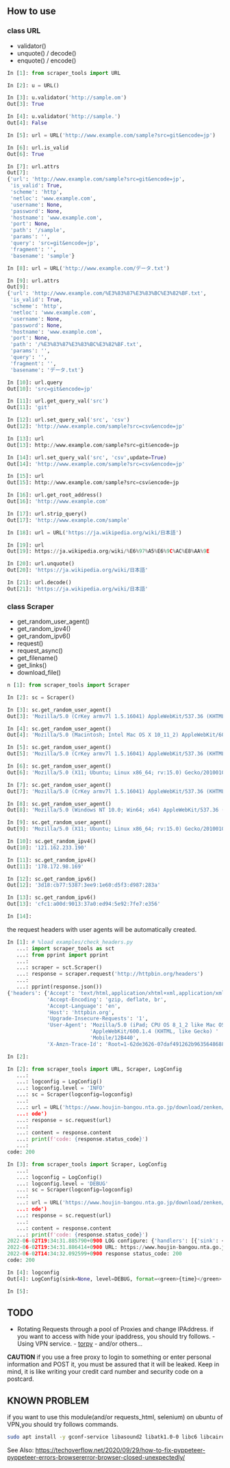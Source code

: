 
## How to use

### class URL

 - validator()
 - unquote() / decode()
 - enquote() / encode()


```python
In [1]: from scraper_tools import URL

In [2]: u = URL()

In [3]: u.validator('http://sample.om')
Out[3]: True

In [4]: u.validator('http://sample.')
Out[4]: False

In [5]: url = URL('http://www.example.com/sample?src=git&encode=jp')

In [6]: url.is_valid
Out[6]: True

In [7]: url.attrs
Out[7]:
{'url': 'http://www.example.com/sample?src=git&encode=jp',
 'is_valid': True,
 'scheme': 'http',
 'netloc': 'www.example.com',
 'username': None,
 'password': None,
 'hostname': 'www.example.com',
 'port': None,
 'path': '/sample',
 'params': '',
 'query': 'src=git&encode=jp',
 'fragment': '',
 'basename': 'sample'}

In [8]: url = URL('http://www.example.com/データ.txt')

In [9]: url.attrs
Out[9]:
{'url': 'http://www.example.com/%E3%83%87%E3%83%BC%E3%82%BF.txt',
 'is_valid': True,
 'scheme': 'http',
 'netloc': 'www.example.com',
 'username': None,
 'password': None,
 'hostname': 'www.example.com',
 'port': None,
 'path': '/%E3%83%87%E3%83%BC%E3%82%BF.txt',
 'params': '',
 'query': '',
 'fragment': '',
 'basename': 'データ.txt'}

In [10]: url.query
Out[10]: 'src=git&encode=jp'

In [11]: url.get_query_val('src')
Out[11]: 'git'

In [12]: url.set_query_val('src', 'csv')
Out[12]: 'http://www.example.com/sample?src=csv&encode=jp'

In [13]: url
Out[13]: http://www.example.com/sample?src=git&encode=jp

In [14]: url.set_query_val('src', 'csv',update=True)
Out[14]: 'http://www.example.com/sample?src=csv&encode=jp'

In [15]: url
Out[15]: http://www.example.com/sample?src=csv&encode=jp

In [16]: url.get_root_address()
Out[16]: 'http://www.example.com'

In [17]: url.strip_query()
Out[17]: 'http://www.example.com/sample'

In [18]: url = URL('https://ja.wikipedia.org/wiki/日本語')

In [19]: url
Out[19]: https://ja.wikipedia.org/wiki/%E6%97%A5%E6%9C%AC%E8%AA%9E

In [20]: url.unquote()
Out[20]: 'https://ja.wikipedia.org/wiki/日本語'

In [21]: url.decode()
Out[21]: 'https://ja.wikipedia.org/wiki/日本語'

```

### class Scraper

 -  get_random_user_agent()
 -  get_random_ipv4()
 -  get_random_ipv6()
 -  request()
 -  request_async()
 -  get_filename()
 -  get_links()
 -  download_file()

```python
n [1]: from scraper_tools import Scraper

In [2]: sc = Scraper()

In [3]: sc.get_random_user_agent()
Out[3]: 'Mozilla/5.0 (CrKey armv7l 1.5.16041) AppleWebKit/537.36 (KHTML, like Gecko) Chrome/31.0.1650.0 Safari/537.36'

In [4]: sc.get_random_user_agent()
Out[4]: 'Mozilla/5.0 (Macintosh; Intel Mac OS X 10_11_2) AppleWebKit/601.3.9 (KHTML, like Gecko) Version/'

In [5]: sc.get_random_user_agent()
Out[5]: 'Mozilla/5.0 (CrKey armv7l 1.5.16041) AppleWebKit/537.36 (KHTML, like Gecko) Chrome/31.0.1650.0 Safari/537.36'

In [6]: sc.get_random_user_agent()
Out[6]: 'Mozilla/5.0 (X11; Ubuntu; Linux x86_64; rv:15.0) Gecko/20100101 Firefox/15.0.1'

In [7]: sc.get_random_user_agent()
Out[7]: 'Mozilla/5.0 (CrKey armv7l 1.5.16041) AppleWebKit/537.36 (KHTML, like Gecko) Chrome/31.0.1650.0 Safari/537.36'

In [8]: sc.get_random_user_agent()
Out[8]: 'Mozilla/5.0 (Windows NT 10.0; Win64; x64) AppleWebKit/537.36 (KHTML, like Gecko) Chrome/'

In [9]: sc.get_random_user_agent()
Out[9]: 'Mozilla/5.0 (X11; Ubuntu; Linux x86_64; rv:15.0) Gecko/20100101 Firefox/15.0.1'

In [10]: sc.get_random_ipv4()
Out[10]: '121.162.233.190'

In [11]: sc.get_random_ipv4()
Out[11]: '178.172.98.169'

In [12]: sc.get_random_ipv6()
Out[12]: '3d18:cb77:5387:3ee9:1e60:d5f3:d987:283a'

In [13]: sc.get_random_ipv6()
Out[13]: 'cfc1:a00d:9013:37a0:ed94:5e92:7fe7:e356'

In [14]:
```

the request headers with user agents will be automatically created.

```python
In [1]: # %load examples/check_headers.py
   ...: import scraper_tools as sct
   ...: from pprint import pprint
   ...:
   ...: scraper = sct.Scraper()
   ...: response = scraper.request('http://httpbin.org/headers')
   ...:
   ...: pprint(response.json())
{'headers': {'Accept': 'text/html,application/xhtml+xml,application/xml;q=0.9,image/webp,image/apng,*/*;q=0.8,application/signed-exchange;v=b3;q=0.9',
             'Accept-Encoding': 'gzip, deflate, br',
             'Accept-Language': 'en',
             'Host': 'httpbin.org',
             'Upgrade-Insecure-Requests': '1',
             'User-Agent': 'Mozilla/5.0 (iPad; CPU OS 8_1_2 like Mac OS X) '
                           'AppleWebKit/600.1.4 (KHTML, like Gecko) '
                           'Mobile/12B440',
             'X-Amzn-Trace-Id': 'Root=1-62de3626-07daf491262b96356486884d'}}

In [2]:
```


```python
In [2]: from scraper_tools import URL, Scraper, LogConfig
   ...:
   ...: logconfig = LogConfig()
   ...: logconfig.level = 'INFO'
   ...: sc = Scraper(logconfig=logconfig)
   ...:
   ...: url = URL('https://www.houjin-bangou.nta.go.jp/download/zenken/#csv-unic
   ...: ode')
   ...: response = sc.request(url)
   ...:
   ...: content = response.content
   ...: print(f'code: {response.status_code}')
   ...:
code: 200

In [3]: from scraper_tools import Scraper, LogConfig
   ...:
   ...: logconfig = LogConfig()
   ...: logconfig.level = 'DEBUG'
   ...: sc = Scraper(logconfig=logconfig)
   ...:
   ...: url = URL('https://www.houjin-bangou.nta.go.jp/download/zenken/#csv-unic
   ...: ode')
   ...: response = sc.request(url)
   ...:
   ...: content = response.content
   ...: print(f'code: {response.status_code}')
2022-06-02T19:34:31.885790+0900 LOG configure: {'handlers': [{'sink': <_io.TextIOWrapper name='<stdout>' mode='w' encoding='utf-8'>, 'level': 'DEBUG', 'format': '<green>{time}</green> <level>{message}</level>', 'colorize': True, 'serialize': False}]}
2022-06-02T19:34:31.886414+0900 URL: https://www.houjin-bangou.nta.go.jp/download/zenken/#csv-unicode
2022-06-02T14:34:32.092599+0900 response status_code: 200
code: 200

In [4]: logconfig
Out[4]: LogConfig(sink=None, level=DEBUG, format=<green>{time}</green> <level>{message}</level>, colorize=True, serialize=False

In [5]:
```

## TODO

 - Rotating Requests through a pool of Proxies and change IPAddress.
   if you want to access with hide your ipaddress, you should try follows.
       - Using VPN service.
       - [torpy](https://github.com/torpyorg/torpy)
       - and/or others...

  **CAUTION**
  if you use a free proxy to login to something or enter personal information and POST it, you must be assured that it will be leaked.
  Keep in mind, it is like writing your credit card number and security code on a postcard.


## KNOWN PROBLEM
if you want to use this module(and/or requests_html, selenium) on ubuntu of VPN,you should try follows commands.

```bash
sudo apt install -y gconf-service libasound2 libatk1.0-0 libc6 libcairo2 libcups2 libdbus-1-3 libexpat1 libfontconfig1 libgcc1 libgconf-2-4 libgdk-pixbuf2.0-0 libglib2.0-0 libgtk-3-0 libnspr4 libpango-1.0-0 libpangocairo-1.0-0 libstdc++6 libx11-6 libx11-xcb1 libxcb1 libxcomposite1 libxcursor1 libxdamage1 libxext6 libxfixes3 libxi6 libxrandr2 libxrender1 libxss1 libxtst6 ca-certificates fonts-liberation libappindicator1 libnss3 lsb-release xdg-utils wget
```

See Also: https://techoverflow.net/2020/09/29/how-to-fix-pyppeteer-pyppeteer-errors-browsererror-browser-closed-unexpectedly/
